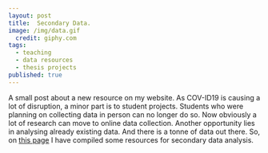 ```yaml
---
layout: post
title:  Secondary Data.
image: /img/data.gif
  credit: giphy.com
tags:
  - teaching
  - data resources
  - thesis projects
published: true
---
```


A small post about a new resource on my website. As COV-ID19 is causing a lot of disruption, a minor part is to student projects. Students who were planning on collecting data in person can no longer do so. Now obviously a lot of research can move to online data collection. Another opportunity lies in analysing already existing data. And there is a tonne of data out there. So, on [this page](https://tvpollet.github.io/secondary_data_sources) I have compiled some resources for secondary data analysis.

